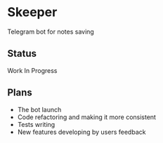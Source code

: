 # Skeeper

Telegram bot for notes saving

## Status
Work In Progress

## Plans
- The bot launch
- Code refactoring and making it more consistent
- Tests writing
- New features developing by users feedback

